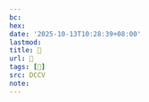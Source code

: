 ```yaml
---
bc:
hex:
date: '2025-10-13T10:28:39+08:00'
lastmod:
title: 􄧆
url: 􄧆
tags: [𥢵]
src: DCCV
note:
---
```

